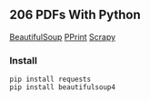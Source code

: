 ## 206 PDFs With Python

[BeautifulSoup](https://www.crummy.com/software/BeautifulSoup/bs4/doc/)
[PPrint](https://docs.python.org/3/library/pprint.html)
[Scrapy](https://scrapy.org/
)

### Install
```
pip install requests
pip install beautifulsoup4
``` 